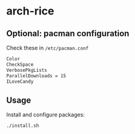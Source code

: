 # arch-rice

## Optional: pacman configuration

Check these in `/etc/pacman.conf`

```bash
Color
CheckSpace
VerbosePkgLists
ParallelDownloads = 15
ILoveCandy
```

## Usage

Install and configure packages:

```bash
./install.sh
```
